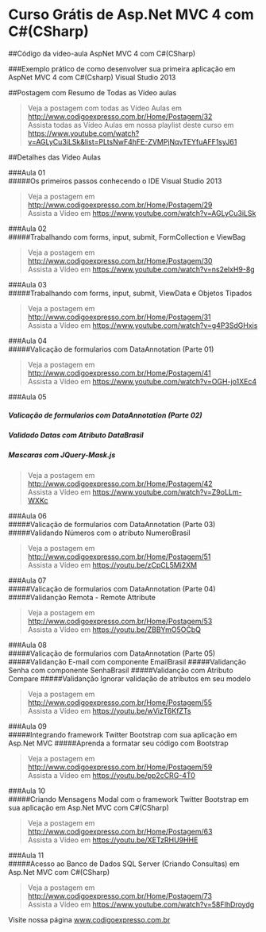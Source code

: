 ﻿# Curso Grátis de Asp.Net MVC 4 com C#(CSharp)
 
##Código da video-aula AspNet MVC 4 com C#(CSharp)

###Exemplo prático de como desenvolver sua primeira aplicação em AspNet MVC 4 com C#(Csharp) Visual Studio 2013


##Postagem com Resumo de Todas as Vídeo aulas
>Veja a postagem com todas as Vídeo Aulas em http://www.codigoexpresso.com.br/Home/Postagem/32         
>Assista todas as Vídeo Aulas em nossa playlist deste curso em         
>https://www.youtube.com/watch?v=AGLyCu3iLSk&list=PLtsNwF4hFE-ZVMPjNqvTEYfuAFF1syJ61        


##Detalhes das Vídeo Aulas

###Aula 01  
#####Os primeiros passos conhecendo o IDE Visual Studio 2013        
>Veja a postagem em http://www.codigoexpresso.com.br/Home/Postagem/29      
>Assista a Vídeo em https://www.youtube.com/watch?v=AGLyCu3iLSk      

###Aula 02     
#####Trabalhando com forms, input, submit, FormCollection e ViewBag      
>Veja a postagem em http://www.codigoexpresso.com.br/Home/Postagem/30      
>Assista a Vídeo em https://www.youtube.com/watch?v=ns2elxH9-8g        

###Aula 03     
#####Trabalhando com forms, input, submit, ViewData e Objetos Tipados      
>Veja a postagem em http://www.codigoexpresso.com.br/Home/Postagem/31      
>Assista a Vídeo em https://www.youtube.com/watch?v=g4P3SdGHxis   

###Aula 04      
#####Valicação de formularios com DataAnnotation (Parte 01)      
>Veja a postagem em http://www.codigoexpresso.com.br/Home/Postagem/41      
>Assista a Vídeo em https://www.youtube.com/watch?v=OGH-jo1XEc4 

###Aula 05     
##### Valicação de formularios com DataAnnotation (Parte 02)     
##### Validado Datas com Atributo DataBrasil    
##### Mascaras com JQuery-Mask.js     
>Veja a postagem em http://www.codigoexpresso.com.br/Home/Postagem/42      
>Assista a Vídeo em https://www.youtube.com/watch?v=Z9oLLm-WXKc    

###Aula 06     
#####Valicação de formularios com DataAnnotation (Parte 03)
#####Validando Números com o atributo NumeroBrasil     
>Veja a postagem em http://www.codigoexpresso.com.br/Home/Postagem/51      
>Assista a Vídeo em https://youtu.be/zCpCL5Mi2XM

###Aula 07     
#####Valicação de formularios com DataAnnotation (Parte 04)
#####Validanção Remota  - Remote Attribute     
>Veja a postagem em http://www.codigoexpresso.com.br/Home/Postagem/53      
>Assista a Vídeo em https://youtu.be/ZBBYmO5OCbQ

###Aula 08     
#####Valicação de formularios com DataAnnotation (Parte 05)
#####Validanção E-mail com componente EmailBrasil
#####Validanção Senha com componente SenhaBrasil
#####Validanção com Atributo Compare
#####Validanção Ignorar validação de atributos em seu modelo
>Veja a postagem em http://www.codigoexpresso.com.br/Home/Postagem/55      
>Assista a Vídeo em https://youtu.be/wVizT6KfZTs

###Aula 09     
#####Integrando framework Twitter Bootstrap com sua aplicação em Asp.Net MVC
#####Aprenda a formatar seu código com Bootstrap    
>Veja a postagem em http://www.codigoexpresso.com.br/Home/Postagem/59      
>Assista a Vídeo em https://youtu.be/pp2cCRG-4T0

###Aula 10     
#####Criando Mensagens Modal com o framework Twitter Bootstrap em sua aplicação em Asp.Net MVC com C#(CSharp)        
>Veja a postagem em http://www.codigoexpresso.com.br/Home/Postagem/63      
>Assista a Vídeo em https://youtu.be/XETzRHU9HHE

###Aula 11     
#####Acesso ao Banco de Dados SQL Server (Criando Consultas) em Asp.Net MVC com C#(CSharp)        
>Veja a postagem em http://www.codigoexpresso.com.br/Home/Postagem/73      
>Assista a Vídeo em https://www.youtube.com/watch?v=58FIhDroydg

Visite nossa página www.codigoexpresso.com.br
